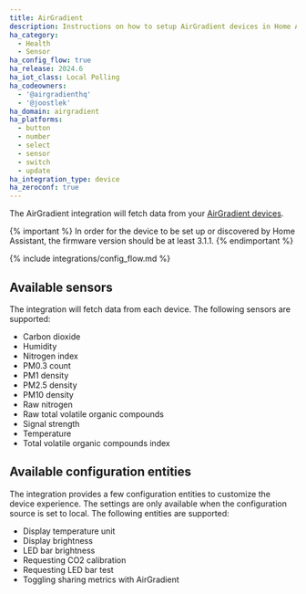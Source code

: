 ```yaml
---
title: AirGradient
description: Instructions on how to setup AirGradient devices in Home Assistant.
ha_category:
  - Health
  - Sensor
ha_config_flow: true
ha_release: 2024.6
ha_iot_class: Local Polling
ha_codeowners:
  - '@airgradienthq'
  - '@joostlek'
ha_domain: airgradient
ha_platforms:
  - button
  - number
  - select
  - sensor
  - switch
  - update
ha_integration_type: device
ha_zeroconf: true
---
```


The AirGradient integration will fetch data from your [AirGradient devices](https://www.airgradient.com/).

{% important %}
In order for the device to be set up or discovered by Home Assistant, the firmware version should be at least 3.1.1.
{% endimportant %}

{% include integrations/config_flow.md %}

## Available sensors

The integration will fetch data from each device. The following sensors are supported:

- Carbon dioxide
- Humidity
- Nitrogen index
- PM0.3 count
- PM1 density
- PM2.5 density
- PM10 density
- Raw nitrogen
- Raw total volatile organic compounds
- Signal strength
- Temperature
- Total volatile organic compounds index

## Available configuration entities

The integration provides a few configuration entities to customize the device experience.
The settings are only available when the configuration source is set to local.
The following entities are supported:

- Display temperature unit
- Display brightness
- LED bar brightness
- Requesting CO2 calibration
- Requesting LED bar test
- Toggling sharing metrics with AirGradient
